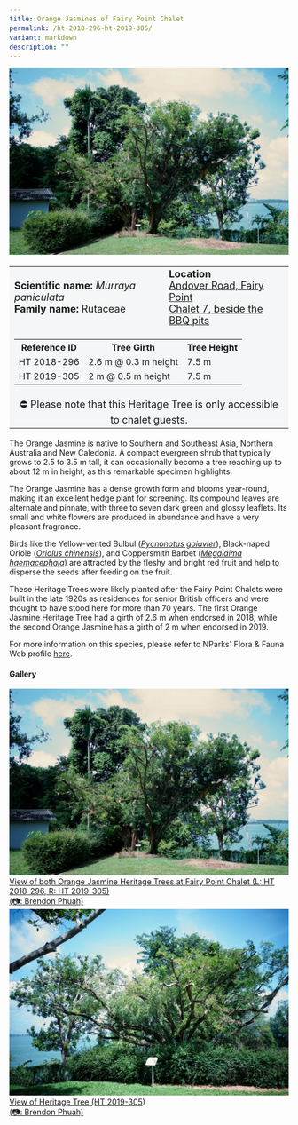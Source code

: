 ```yaml
---
title: Orange Jasmines of Fairy Point Chalet
permalink: /ht-2018-296-ht-2019-305/
variant: markdown
description: ""
---
```

<div class="isomer-image-wrapper">
<img src="/images/Heritage_trees_photos/murpan_ht2018-296_2019-305_habit.jpg">
</div><table style="minWidth: 100px; font-size: 18px; background: #F4F6F7">
<tbody><tr>
<td rowspan="1" colspan="1">
<strong>Scientific name:</strong> <em>Murraya paniculata</em>
<br><strong>Family name: </strong>Rutaceae
</td>
<td rowspan="1" colspan="1">
<strong>Location</strong><a href="https://www.onemap.gov.sg/?lat=1.3898800000060385&amp;lng=103.97422999999657">
<br>Andover Road, Fairy Point<br>Chalet 7, beside the BBQ pits</a>
</td>
</tr>
<tr><td rowspan="1" colspan="3">
<table style="minWidth: 100px; font-size: 16px;">
<tbody>
<tr>
 <th>Reference ID</th>
 <th>Tree Girth</th>
 <th>Tree Height</th>
</tr>
<tr>
 <td>HT 2018-296</td>
 <td>2.6 m @ 0.3 m height</td>
 <td>7.5 m</td>
</tr>
<tr>
 <td>HT 2019-305</td>
 <td>2 m @ 0.5 m height</td>
 <td>7.5 m</td>
</tr></tbody>
</table>
</td></tr>
<tr><td style="text-align: center;" colspan="3">⛔ Please note that this Heritage Tree is only accessible to chalet guests.</td></tr>
</tbody>
</table>
<p>The Orange Jasmine is native to Southern and Southeast Asia, Northern Australia and New Caledonia. A compact evergreen shrub that typically grows to 2.5 to 3.5 m tall, it can occasionally become a tree reaching up to about 12 m in height, as this remarkable specimen highlights.</p>

<p>The Orange Jasmine has a dense growth form and blooms year-round, making it an excellent hedge plant for screening. Its compound leaves are alternate and pinnate, with three to seven dark green and glossy leaflets. Its small and white flowers are produced in abundance and have a very pleasant fragrance.</p>

<p>Birds like the Yellow-vented Bulbul (<a href="https://www.nparks.gov.sg/florafaunaweb/fauna/7/6/763"><em>Pycnonotus goiavier</em></a>), Black-naped Oriole (<a href="https://www.nparks.gov.sg/florafaunaweb/fauna/4/5/458"><em>Oriolus chinensis</em></a>), and Coppersmith Barbet (<a href="https://www.nparks.gov.sg/florafaunaweb/fauna/3/5/35"><em>Megalaima haemacephala</em></a>) are attracted by the fleshy and bright red fruit and help to disperse the seeds after feeding on the fruit.</p>

<p>These Heritage Trees were likely planted after the Fairy Point Chalets were built in the late 1920s as residences for senior British officers and were thought to have stood here for more than 70 years. The first Orange Jasmine Heritage Tree had a girth of 2.6 m when endorsed in 2018, while the second Orange Jasmine has a girth of 2 m when endorsed in 2019. 

</p><p>For more information on this species, please refer to NParks' Flora &amp; Fauna Web profile <a href="https://www.nparks.gov.sg/florafaunaweb/flora/2/2/2239">here</a>.</p>

<h4><b>Gallery</b></h4>
<div class="isomer-card-grid">
<a href="/images/Heritage_trees_photos/murpan_ht2018-296_2019-305_habit.jpg" class="isomer-card">
<div class="isomer-card-image">
<div class="isomer-image-wrapper"><img src="/images/Heritage_trees_photos/murpan_ht2018-296_2019-305_habit.jpg"></div></div><div class="isomer-card-body"><div class="isomer-card-description">View of both Orange Jasmine Heritage Trees at Fairy Point Chalet (L: HT 2018-296, R: HT 2019-305)<br>(📷: Brendon Phuah)</div></div></a>

<a href="/images/Heritage_trees_photos/murpan_ht2018-296_habit.jpg" class="isomer-card">
<div class="isomer-card-image">
<div class="isomer-image-wrapper"><img src="/images/Heritage_trees_photos/murpan_ht2018-296_habit.jpg"></div></div><div class="isomer-card-body"><div class="isomer-card-description">View of Heritage Tree (HT 2019-305)<br>(📷: Brendon Phuah)</div></div></a></div>